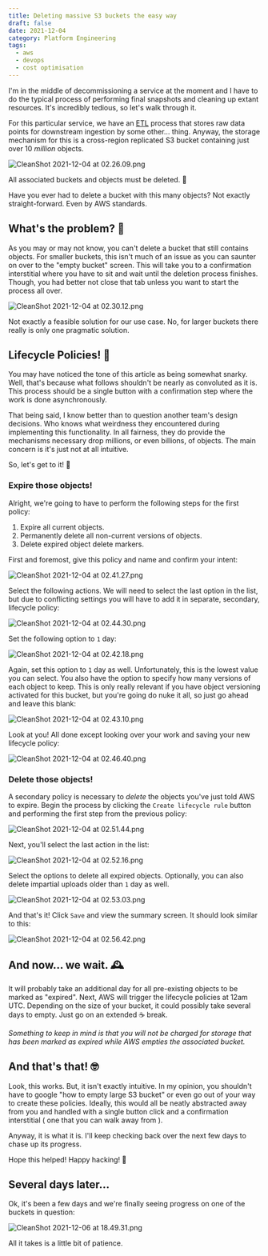 ```yaml
---
title: Deleting massive S3 buckets the easy way
draft: false
date: 2021-12-04
category: Platform Engineering
tags:
  - aws
  - devops
  - cost optimisation
---
```


I'm in the middle of decommissioning a service at the moment and I have to do the typical process of performing final snapshots and cleaning up extant resources. It's incredibly tedious, so let's walk through it.

<!--more-->

For this particular service, we have an  [ETL](https://en.wikipedia.org/wiki/Extract,_transform,_load)  process that stores raw data points for downstream ingestion by some other... thing. Anyway, the storage mechanism for this is a cross-region replicated S3 bucket containing just over 10 _million_ objects.

![CleanShot 2021-12-04 at 02.26.09.png](https://cdn.hashnode.com/res/hashnode/image/upload/v1638548785954/CRJnzTGec.png)

All associated buckets and objects must be deleted. 😬

Have you ever had to delete a bucket with this many objects? Not exactly straight-forward. Even by AWS standards.

## What's the problem? 🤨

As you may or may not know, you can't delete a bucket that still contains objects. For smaller buckets, this isn't much of an issue as you can saunter on over to the "empty bucket" screen. This will take you to a confirmation interstitial where you have to sit and wait until the deletion process finishes. Though, you had better not close that tab unless you want to start the process all over.

![CleanShot 2021-12-04 at 02.30.12.png](https://cdn.hashnode.com/res/hashnode/image/upload/v1638549026061/akhrckto9.png)

Not exactly a feasible solution for our use case. No, for larger buckets there really is only one pragmatic solution.

## Lifecycle Policies! 🥳

You may have noticed the tone of this article as being somewhat snarky. Well, that's because what follows shouldn't be nearly as convoluted as it is. This process should be a single button with a confirmation step where the work is done asynchronously.

That being said, I know better than to question another team's design decisions. Who knows what weirdness they encountered during implementing this functionality. In all fairness, they do provide the mechanisms necessary drop millions, or even billions, of objects. The main concern is it's just not at all intuitive.

So, let's get to it! 🦾

### Expire those objects! 

Alright, we're going to have to perform the following steps for the first policy:

1. Expire all current objects.
2. Permanently delete all non-current versions of objects.
3. Delete expired object delete markers.

First and foremost, give this policy and name and confirm your intent:

![CleanShot 2021-12-04 at 02.41.27.png](https://cdn.hashnode.com/res/hashnode/image/upload/v1638549696502/-lTpB_G3n.png)

Select the following actions. We will need to select the last option in the list, but due to conflicting settings you will have to add it in separate, secondary, lifecycle policy:

![CleanShot 2021-12-04 at 02.44.30.png](https://cdn.hashnode.com/res/hashnode/image/upload/v1638549879034/hymw4utOp.png)

Set the following option to `1` day:

![CleanShot 2021-12-04 at 02.42.18.png](https://cdn.hashnode.com/res/hashnode/image/upload/v1638549751390/SD1Vy3EWAl.png)

Again, set this option to `1` day as well. Unfortunately, this is the lowest value you can select. You also have the option to specify how many versions of each object to keep. This is only really relevant if you have object versioning activated for this bucket, but you're going do nuke it all, so just go ahead and leave this blank:

![CleanShot 2021-12-04 at 02.43.10.png](https://cdn.hashnode.com/res/hashnode/image/upload/v1638549823741/zfAcMBZah.png)

Look at you! All done except looking over your work and saving your new lifecycle policy: 

![CleanShot 2021-12-04 at 02.46.40.png](https://cdn.hashnode.com/res/hashnode/image/upload/v1638550036393/k65adYZbp.png)

### Delete those objects!

A secondary policy is necessary to _delete_ the objects you've just told AWS to expire. Begin the process by clicking the `Create lifecycle rule` button and performing the first step from the previous policy:

![CleanShot 2021-12-04 at 02.51.44.png](https://cdn.hashnode.com/res/hashnode/image/upload/v1638550316173/kp7Hdqji3.png)

Next, you'll select the last action in the list:

![CleanShot 2021-12-04 at 02.52.16.png](https://cdn.hashnode.com/res/hashnode/image/upload/v1638550345371/N6bz9Qx1s.png)

Select the options to delete all expired objects. Optionally, you can also delete impartial uploads older than `1` day as well. 

![CleanShot 2021-12-04 at 02.53.03.png](https://cdn.hashnode.com/res/hashnode/image/upload/v1638550392466/AUMVBl50X.png)

And that's it! Click `Save` and view the summary screen. It should look similar to this:

![CleanShot 2021-12-04 at 02.56.42.png](https://cdn.hashnode.com/res/hashnode/image/upload/v1638550613364/BVPxW_0nm.png)

## And now... we wait. 🕰

It will probably take an additional day for all pre-existing objects to be marked as "expired". Next, AWS will trigger the lifecycle policies at 12am UTC. Depending on the size of your bucket, it could possibly take several days to empty. Just go on an extended ☕️ break.

*Something to keep in mind is that you will not be charged for storage that has been marked as expired while AWS empties the associated bucket.*

## And that's that! 🤓

Look, this works. But, it isn't exactly intuitive. In my opinion, you shouldn't have to google "how to empty large S3 bucket" or even go out of your way to create these policies. Ideally, this would all be neatly abstracted away from you and handled with a single button click and a confirmation interstitial ( one that you can walk away from ). 

Anyway, it is what it is. I'll keep checking back over the next few days to chase up its progress.

Hope this helped! Happy hacking! 🤘

## Several days later... 

Ok, it's been a few days and we're finally seeing progress on one of the buckets in question: 

![CleanShot 2021-12-06 at 18.49.31.png](https://cdn.hashnode.com/res/hashnode/image/upload/v1638780646338/LaTqZKFqb.png)

All it takes is a little bit of patience.  